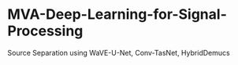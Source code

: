 # MVA-Deep-Learning-for-Signal-Processing
Source Separation using WaVE-U-Net, Conv-TasNet, HybridDemucs
